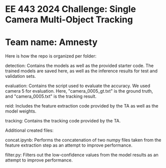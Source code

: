 # EE 443 2024 Challenge: Single Camera Multi-Object Tracking

# Team name: Amnesty

Here is how the repo is organized per folder:

detection: Contains the models as well as the provided starter code. The trained models are saved here, as well as the inference results for test and validation sets. 

evaluation: Contains the script used to evaluate the accuracy. We used camera 5 for evaluation. Here, "camera_0005_gt.txt" is the ground truth, and "camera_0005.txt" is the tracking result.

reid: Includes the feature extraction code provided by the TA as well as the model weights. 

tracking: Contains the tracking code provided by the TA.

Additional created files:

concat.ipynb: Performs the concatenation of two numpy files taken from the feature extraction step as an attempt to improve performance.

filter.py: Filters out the low-confidence values from the model results as an attempt to improve performance. 